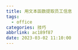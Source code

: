 ```yaml
---
title: 用文本函数提取员工信息
tags:
  - office
categories: 技巧
abbrlink: ac189f87
date: 2023-03-02 11:10:00
---
```

